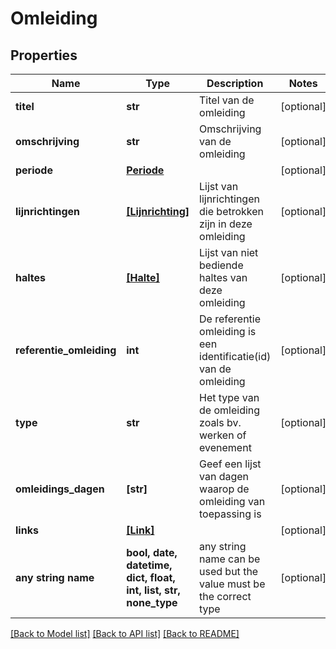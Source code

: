# Omleiding


## Properties
Name | Type | Description | Notes
------------ | ------------- | ------------- | -------------
**titel** | **str** | Titel van de omleiding | [optional] 
**omschrijving** | **str** | Omschrijving van de omleiding | [optional] 
**periode** | [**Periode**](Periode.md) |  | [optional] 
**lijnrichtingen** | [**[Lijnrichting]**](Lijnrichting.md) | Lijst van lijnrichtingen die betrokken zijn in deze omleiding | [optional] 
**haltes** | [**[Halte]**](Halte.md) | Lijst van niet bediende haltes van deze omleiding | [optional] 
**referentie_omleiding** | **int** | De referentie omleiding is een identificatie(id) van de omleiding | [optional] 
**type** | **str** | Het type van de omleiding zoals bv. werken of evenement | [optional] 
**omleidings_dagen** | **[str]** | Geef een lijst van dagen waarop de omleiding van toepassing is | [optional] 
**links** | [**[Link]**](Link.md) |  | [optional] 
**any string name** | **bool, date, datetime, dict, float, int, list, str, none_type** | any string name can be used but the value must be the correct type | [optional]

[[Back to Model list]](../README.md#documentation-for-models) [[Back to API list]](../README.md#documentation-for-api-endpoints) [[Back to README]](../README.md)


